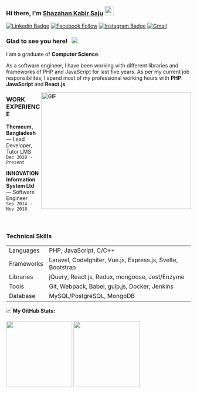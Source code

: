 ### Hi there, I'm <a href="#" target="_blank"> Shazahan Kabir Saju</a> <img src="https://media.giphy.com/media/hvRJCLFzcasrR4ia7z/giphy.gif" width="25px">

[![Linkedin Badge](https://img.shields.io/badge/-LinkedIn-0e76a8?style=flat-square&logo=Linkedin&logoColor=white)](https://www.linkedin.com/in/sksaju/)
[![Facebook Follow](https://img.shields.io/badge/%20-Facebook-black?color=14171A&labelColor=1976d2&logo=facebook&logoColor=ffffff)](https://www.facebook.com/sksaaju) 
[![Instagram Badge](https://img.shields.io/badge/-Instagram-e4405f?style=flat-square&logo=Instagram&logoColor=white)](https://www.instagram.com/_sksaju/)
[![Gmail](https://img.shields.io/badge/%20-@Email-black?color=14171A&labelColor=D44638&logo=gmail&logoColor=fff)](mailto:sksaaju@gmail.com) 

### Glad to see you here! &nbsp; ![](https://visitor-badge.glitch.me/badge?page_id=sksaju.sksaju)

I am a graduate of **Computer Science**.

As a software engineer, I have been working with different libraries and frameworks of PHP and JavaScript for last five years. As per my current job responsibilites, I spend most of my professional working hours with **PHP**. **JavaScript** and **React.js**.


<img align="right" alt="GIF" src="https://github.com/sksaju/sksaju/blob/master/coding.gif?raw=true" width="408" height="318" />

### WORK EXPERIENCE

**Themeum, Bangladesh** — Lead Developer, Tutor LMS <br>
`Dec 2018 - Present`
<br>

 **INNOVATION Information System Ltd** — Software Engineer <br>
`Sep 2014 - Nov 2018`
<br>
<br/><br/>

### Technical Skills

<table>
    <tr>
        <td>Languages</td>
        <td>PHP, JavaScript, C/C++</td>
    </tr>
    <tr>
        <td>Frameworks</td>
        <td>Laravel, CodeIgniter, Vue.js, Express.js, Svelte, Bootstrap</td>
    </tr>
    <tr>
        <td>Libraries</td>
        <td>jQuery, React.js, Redux, mongoose, Jest/Enzyme</td>
    </tr>
    <tr>
        <td>Tools</td>
        <td>Git, Webpack, Babel, gulp.js, Docker, Jenkins</td>
    </tr>
    <tr>
        <td>Database</td>
        <td>MySQL/PostgreSQL, MongoDB</td>
    </tr>
</table>

📈 **My GitHub Stats:**

<p>
<img height="180em" src="https://github-readme-stats.vercel.app/api?username=sksaju&show_icons=true&hide_border=true&&count_private=true&include_all_commits=true" />
  <img height="180em" src="https://github-readme-stats.vercel.app/api/top-langs/?username=sksaju&exclude_repo=KNN-Image-Classification&show_icons=true&hide_border=true&layout=compact&langs_count=8"/>
</p>
